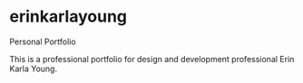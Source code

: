 # erinkarlayoung
Personal Portfolio

This is a professional portfolio for design and development professional Erin Karla Young.
